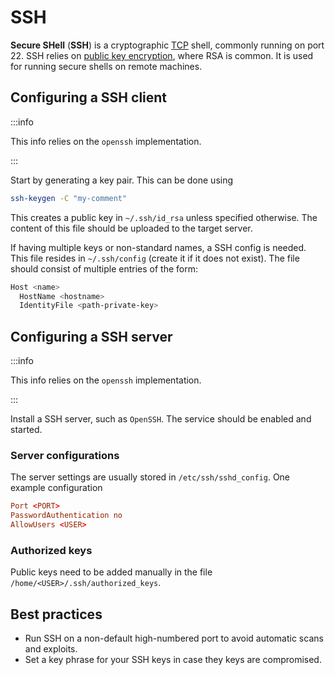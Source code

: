 # SSH

**Secure SHell** (**SSH**) is a cryptographic [TCP](./tcp) shell, commonly
running on port 22. SSH relies on
[public key encryption](../../security/cryptography/encryption), where RSA is
common. It is used for running secure shells on remote machines.

## Configuring a SSH client

:::info

This info relies on the `openssh` implementation.

:::

Start by generating a key pair. This can be done using

```sh
ssh-keygen -C "my-comment"
```

This creates a public key in `~/.ssh/id_rsa` unless specified otherwise. The
content of this file should be uploaded to the target server.

If having multiple keys or non-standard names, a SSH config is needed. This file
resides in `~/.ssh/config` (create it if it does not exist). The file should
consist of multiple entries of the form:

```sh
Host <name>
  HostName <hostname>
  IdentityFile <path-private-key>
```

## Configuring a SSH server

:::info

This info relies on the `openssh` implementation.

:::

Install a SSH server, such as `OpenSSH`. The service should be enabled and
started.

### Server configurations

The server settings are usually stored in `/etc/ssh/sshd_config`. One example
configuration

```conf
Port <PORT>
PasswordAuthentication no
AllowUsers <USER>
```

### Authorized keys

Public keys need to be added manually in the file
`/home/<USER>/.ssh/authorized_keys`.

## Best practices

- Run SSH on a non-default high-numbered port to avoid automatic scans and
  exploits.
- Set a key phrase for your SSH keys in case they keys are compromised.
